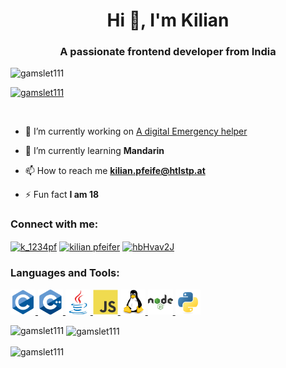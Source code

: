 <h1 align="center">Hi 👋, I'm Kilian</h1>
<h3 align="center">A passionate frontend developer from India</h3>

<p align="left"> <img src="https://komarev.com/ghpvc/?username=gamslet111&label=Profile%20views&color=0e75b6&style=flat" alt="gamslet111" /> </p>

<p align="left"> <a href="https://github.com/ryo-ma/github-profile-trophy"><img src="https://github-profile-trophy.vercel.app/?username=gamslet111" alt="gamslet111" /></a> </p>

<p align="left"> <a href="https://twitter.com/" target="blank"><img src="https://img.shields.io/twitter/follow/?logo=twitter&style=for-the-badge" alt="" /></a> </p>

- 🔭 I’m currently working on [A digital Emergency helper](https://github.com/gamslet111/Feuerwehr_Digitaler_Einsatzleiter)

- 🌱 I’m currently learning **Mandarin**

- 📫 How to reach me **kilian.pfeife@htlstp.at**

- ⚡ Fun fact **I am 18**

<h3 align="left">Connect with me:</h3>
<p align="left">
<a href="https://instagram.com/k_1234pf" target="blank"><img align="center" src="https://raw.githubusercontent.com/rahuldkjain/github-profile-readme-generator/master/src/images/icons/Social/instagram.svg" alt="k_1234pf" height="30" width="40" /></a>
<a href="https://www.youtube.com/c/kilian pfeifer" target="blank"><img align="center" src="https://raw.githubusercontent.com/rahuldkjain/github-profile-readme-generator/master/src/images/icons/Social/youtube.svg" alt="kilian pfeifer" height="30" width="40" /></a>
<a href="https://discord.gg/hbHvav2J" target="blank"><img align="center" src="https://raw.githubusercontent.com/rahuldkjain/github-profile-readme-generator/master/src/images/icons/Social/discord.svg" alt="hbHvav2J" height="30" width="40" /></a>
</p>

<h3 align="left">Languages and Tools:</h3>
<p align="left"> <a href="https://www.cprogramming.com/" target="_blank" rel="noreferrer"> <img src="https://raw.githubusercontent.com/devicons/devicon/master/icons/c/c-original.svg" alt="c" width="40" height="40"/> </a> <a href="https://www.w3schools.com/cpp/" target="_blank" rel="noreferrer"> <img src="https://raw.githubusercontent.com/devicons/devicon/master/icons/cplusplus/cplusplus-original.svg" alt="cplusplus" width="40" height="40"/> </a> <a href="https://www.java.com" target="_blank" rel="noreferrer"> <img src="https://raw.githubusercontent.com/devicons/devicon/master/icons/java/java-original.svg" alt="java" width="40" height="40"/> </a> <a href="https://developer.mozilla.org/en-US/docs/Web/JavaScript" target="_blank" rel="noreferrer"> <img src="https://raw.githubusercontent.com/devicons/devicon/master/icons/javascript/javascript-original.svg" alt="javascript" width="40" height="40"/> </a> <a href="https://www.linux.org/" target="_blank" rel="noreferrer"> <img src="https://raw.githubusercontent.com/devicons/devicon/master/icons/linux/linux-original.svg" alt="linux" width="40" height="40"/> </a> <a href="https://nodejs.org" target="_blank" rel="noreferrer"> <img src="https://raw.githubusercontent.com/devicons/devicon/master/icons/nodejs/nodejs-original-wordmark.svg" alt="nodejs" width="40" height="40"/> </a> <a href="https://www.python.org" target="_blank" rel="noreferrer"> <img src="https://raw.githubusercontent.com/devicons/devicon/master/icons/python/python-original.svg" alt="python" width="40" height="40"/> </a> </p>

<p><img align="left" src="https://github-readme-stats.vercel.app/api/top-langs?username=gamslet111&show_icons=true&locale=en&layout=compact" alt="gamslet111" /></p>

<p>&nbsp;<img align="center" src="https://github-readme-stats.vercel.app/api?username=gamslet111&show_icons=true&locale=en" alt="gamslet111" /></p>

<p><img align="center" src="https://github-readme-streak-stats.herokuapp.com/?user=gamslet111&" alt="gamslet111" /></p>
